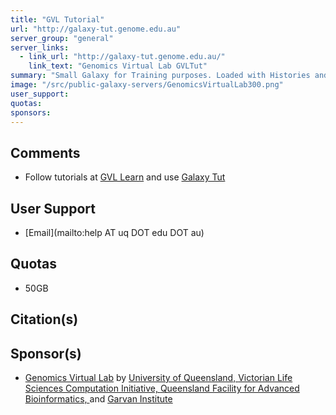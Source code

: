 ```yaml
---
title: "GVL Tutorial"
url: "http://galaxy-tut.genome.edu.au"
server_group: "general"
server_links: 
  - link_url: "http://galaxy-tut.genome.edu.au/"
    link_text: "Genomics Virtual Lab GVLTut"
summary: "Small Galaxy for Training purposes. Loaded with Histories and Tools for Next Gen Sequencing tutorials. "
image: "/src/public-galaxy-servers/GenomicsVirtualLab300.png"
user_support: 
quotas: 
sponsors: 
---
```


## Comments

* Follow tutorials at [GVL Learn](https://genome.edu.au/wiki/Learn) and use [Galaxy Tut](http://galaxy-tut.genome.edu.au/)

## User Support

* [Email](mailto:help AT uq DOT edu DOT au)

## Quotas

* 50GB

## Citation(s)

## Sponsor(s)

* [Genomics Virtual Lab](https://genome.edu.au/wiki/About) by [University of Queensland, ](http://www.uq.edu.au) [Victorian Life Sciences Computation Initiative, ](http://www.vlsci.org.au/) [Queensland Facility for Advanced Bioinformatics, ](http://www.qfab.org//) and [Garvan Institute](http://www.garvan.org.au/)
